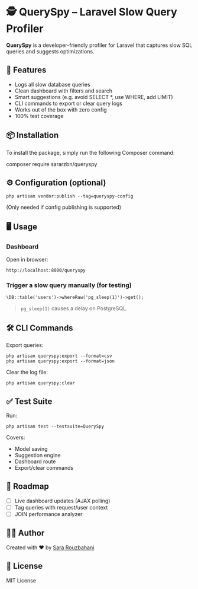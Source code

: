 # 🕵️ QuerySpy – Laravel Slow Query Profiler

**QuerySpy** is a developer-friendly profiler for Laravel that captures slow SQL queries and suggests optimizations.

## 🚀 Features

- Logs all slow database queries
- Clean dashboard with filters and search
- Smart suggestions (e.g. avoid SELECT *, use WHERE, add LIMIT)
- CLI commands to export or clear query logs
- Works out of the box with zero config
- 100% test coverage
## 📦 Installation

To install the package, simply run the following Composer command:

composer require sararzbn/queryspy

## ⚙️ Configuration (optional)

```
php artisan vendor:publish --tag=queryspy-config
```

(Only needed if config publishing is supported)

## 🖥️ Usage

### Dashboard

Open in browser:

```
http://localhost:8000/queryspy
```

### Trigger a slow query manually (for testing)

```
\DB::table('users')->whereRaw('pg_sleep(1)')->get();
```

> `pg_sleep(1)` causes a delay on PostgreSQL.

## 🛠️ CLI Commands

Export queries:

```
php artisan queryspy:export --format=csv
php artisan queryspy:export --format=json
```

Clear the log file:

```
php artisan queryspy:clear
```

## ✅ Test Suite

Run:

```
php artisan test --testsuite=QuerySpy
```

Covers:
- Model saving
- Suggestion engine
- Dashboard route
- Export/clear commands

## 🧩 Roadmap

- [ ] Live dashboard updates (AJAX polling)
- [ ] Tag queries with request/user context
- [ ] JOIN performance analyzer

## 👩‍💻 Author

Created with ❤️ by [Sara Rouzbahani](https://github.com/sararzbn)

## 📄 License

MIT License
